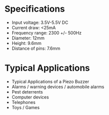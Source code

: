 ---
---

# Specifications

- Input voltage: 3.5V-5.5V DC
- Current draw: <25mA
- Frequency range: 2300 +/- 500Hz
- Diameter: 12mm
- Height: 9.6mm
- Distance of pins: 7.6mm

# Typical Applications

- Typical Applications of a Piezo Buzzer
- Alarms / warning devices / automobile alarms
- Pest deterrents
- Computer devices
- Telephones
- Toys / Games